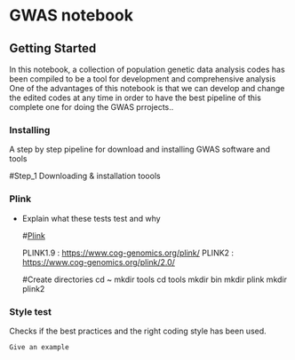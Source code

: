 
# GWAS notebook


## Getting Started

In this notebook, a collection of population genetic data analysis codes has been compiled
to be a tool for development and comprehensive analysis One of the advantages of this notebook
is that we can develop and change the edited codes at any 
time in order to have the best pipeline of this complete one for doing the GWAS prrojects..

### Installing

A step by step pipeline for download and installing GWAS software and tools 

#Step_1 Downloading & installation toools

### Plink

* Explain what these tests test and why

    #[Plink]([https://github.com/yupenghe/methylpy](https://www.cog-genomics.org/plink/))
    

    PLINK1.9 : https://www.cog-genomics.org/plink/
    PLINK2 : https://www.cog-genomics.org/plink/2.0/
    
    #Create directories
    cd ~
    mkdir tools
    cd tools
    mkdir bin
    mkdir plink
    mkdir plink2

### Style test

Checks if the best practices and the right coding style has been used.

    Give an example










